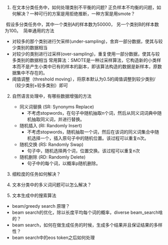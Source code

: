 1. 在文本分类任务中，如何处理类别不平衡的问题? 正负样本不均衡的问题，如何解决？一种可行的方案是用拒绝推断，一种方案是用smote？

  ​	假设多分类任务中，其中一个类别A的样本数为50000， 另一个类别B的样本数为100。
  ​	简单通用的方法

  * 对较多的那个类别进行欠采样(under-sampling)，舍弃一部分数据，使其与较少类别的数据相当
  * 对较少的类别进行过采样(over-sampling)，重复使用一部分数据，使其与较多类别的数据相当
    常用算法：SMOTE是一种过采样算法，它构造新的小类样本而不是产生小类中已有的样本的副本，即该算法构造的数据是新样本，原数据集中不存在的。
  * 阈值调整（threshold moving），将原本默认为0.5的阈值调整到较少类别/（较少类别+较多类别）即可



2. 自然语言处理中，有哪些数据增强的方法
	* 同义词替换 (SR: Synonyms Replace)
	  * 不考虑stopwords，在句子中随机抽取n个词，然后从同义词词典中随机抽取同义词，并进行替换。
	* 随机插入 (RI: Randomly Insert)
	  * 不考虑stopwords，随机抽取一个词，然后在该词的同义词集合中随机选择一个，插入原句子中的随机位置。该过程可以重复n次。
	* 随机交换 (RS: Randomly Swap)
	  * 句子中，随机选择两个词，位置交换。该过程可以重复n次
	* 随机删除 (RD: Randomly Delete)
	  * 句子中的每个词，以概率p随机删除。
	
3. 细粒度的任务如何解决？

4. 文本分类中的多义词问题可以怎么解决？

5. 文本生成中的搜索算法
* beam/greedy search 原理？
* beam search的优化，除以长度平均每个词的概率，diverse beam_search啥的？
* beam search，如何在做生成任务的时候，生成多个结果并且保证结果的多样性？
* beam search中的eos token之后如何处理